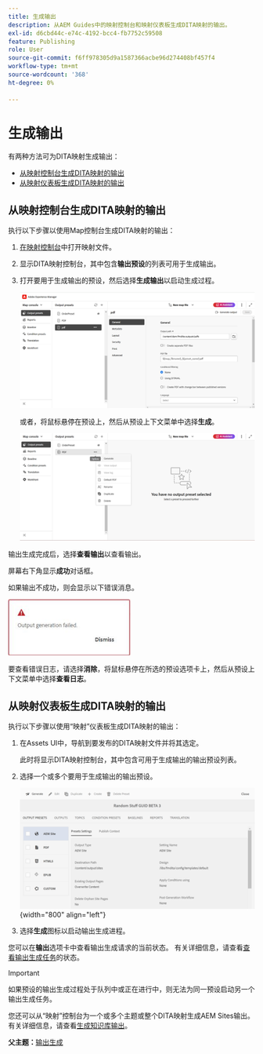 ```yaml
---
title: 生成输出
description: 从AEM Guides中的映射控制台和映射仪表板生成DITA映射的输出。
exl-id: d6cbd44c-e74c-4192-bcc4-fb7752c59508
feature: Publishing
role: User
source-git-commit: f6ff978305d9a1587366acbe96d274408bf457f4
workflow-type: tm+mt
source-wordcount: '368'
ht-degree: 0%

---
```


# 生成输出

有两种方法可为DITA映射生成输出：

- [从映射控制台生成DITA映射的输出](#generate-output-for-a-dita-map-from-the-map-console)
- [从映射仪表板生成DITA映射的输出](#generate-output-for-a-dita-map-from-the-map-dashboard)

## 从映射控制台生成DITA映射的输出

执行以下步骤以使用Map控制台生成DITA映射的输出：

1. [在映射控制台](./open-files-map-console.md)中打开映射文件。
2. 显示DITA映射控制台，其中包含&#x200B;**输出预设**&#x200B;的列表可用于生成输出。

3. 打开要用于生成输出的预设，然后选择&#x200B;**生成输出**&#x200B;以启动生成过程。

   <img src="images/generate-output-pdf.png" alt="“元数据”选项卡" width="600">

   或者，将鼠标悬停在预设上，然后从预设上下文菜单中选择&#x200B;**生成**。


   <img src="images/generate-preset-map-console.png" alt="“元数据”选项卡" width="600">

输出生成完成后，选择&#x200B;**查看输出**&#x200B;以查看输出。

屏幕右下角显示&#x200B;**成功**&#x200B;对话框。

如果输出不成功，则会显示以下错误消息。

<img src="images/error-log.png" alt="错误日志" width="250">

要查看错误日志，请选择&#x200B;**消除**，将鼠标悬停在所选的预设选项卡上，然后从预设上下文菜单中选择&#x200B;**查看日志**。

## 从映射仪表板生成DITA映射的输出

执行以下步骤以使用“映射”仪表板生成DITA映射的输出：

1. 在Assets UI中，导航到要发布的DITA映射文件并将其选定。

   此时将显示DITA映射控制台，其中包含可用于生成输出的输出预设列表。

1. 选择一个或多个要用于生成输出的输出预设。

   ![](images/generate-multiple-outputs-uuid.png){width="800" align="left"}

1. 选择&#x200B;**生成**&#x200B;图标以启动输出生成进程。


您可以在&#x200B;**输出**&#x200B;选项卡中查看输出生成请求的当前状态。 有关详细信息，请查看[查看输出生成任务](./generate-output-manage-process.md#view-the-status-of-the-output-generation-task)的状态。

>[!IMPORTANT]
>
> 如果预设的输出生成过程处于队列中或正在进行中，则无法为同一预设启动另一个输出生成任务。

您还可以从“映射”控制台为一个或多个主题或整个DITA映射生成AEM Sites输出。 有关详细信息，请查看[生成知识库输出](web-editor-article-publishing.md#id218CK0U019I)。




**父主题：**[&#x200B;输出生成](generate-output.md)
